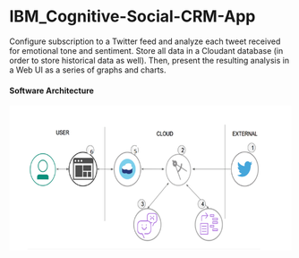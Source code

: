 # IBM_Cognitive-Social-CRM-App
 Configure subscription to a Twitter feed and analyze each tweet received for emotional tone and sentiment. Store all data in a Cloudant database (in order to store historical data as well). Then, present the resulting analysis in a Web UI as a series of graphs and charts.

#### Software Architecture

![Flow](flow.png)